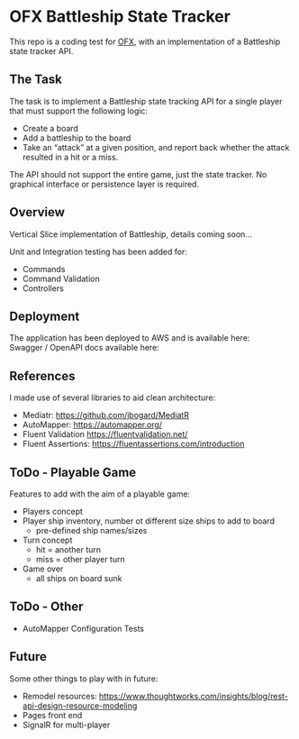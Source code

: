 # OFX Battleship State Tracker
This repo is a coding test for [OFX](https://www.ofx.com), with an implementation of a Battleship state tracker API.

## The Task
The task is to implement a Battleship state tracking API for a single player that must support the following logic:

- Create a board
- Add a battleship to the board
- Take an “attack” at a given position, and report back whether the attack resulted in a hit or a miss.

The API should not support the entire game, just the state tracker. No graphical interface or persistence layer is required.

## Overview
Vertical Slice implementation of Battleship, details coming soon...

Unit and Integration testing has been added for:

- Commands
- Command Validation
- Controllers

## Deployment
The application has been deployed to AWS and is available here:  
Swagger / OpenAPI docs available here:

## References
I made use of several libraries to aid clean architecture:

- Mediatr: https://github.com/jbogard/MediatR
- AutoMapper: https://automapper.org/
- Fluent Validation https://fluentvalidation.net/
- Fluent Assertions: https://fluentassertions.com/introduction

## ToDo - Playable Game
Features to add with the aim of a playable game:

- Players concept
- Player ship inventory, number ot different size ships to add to board
  - pre-defined ship names/sizes
- Turn concept
  - hit = another turn
  - miss = other player turn
- Game over
  - all ships on board sunk

## ToDo - Other

- AutoMapper Configuration Tests

## Future
Some other things to play with in future:

- Remodel resources: https://www.thoughtworks.com/insights/blog/rest-api-design-resource-modeling
- Pages front end
- SignalR for multi-player
